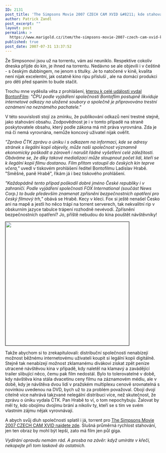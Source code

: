 ```yaml
---
ID: 2131
post_title: 'The Simpsons Movie 2007 CZECH CAM XVID &#8211; kde stahovat'
author: Patrick Zandl
post_excerpt: ""
layout: post
permalink: >
  https://www.marigold.cz/item/the-simpsons-movie-2007-czech-cam-xvid-kde-stahovat
published: true
post_date: 2007-07-31 13:37:52
---
```

Že Simpsonovi jsou už na torrentu, vám asi neuniklo. Respektive cokoliv dneska přijde do kin, je ihned na torrentu. Nedávno se ale objevili i v češtině - s českým dubbingem, ne jenom s titulky. Je to natočené v kině, kvalita není nijak excelentní, jak ostatně kino ripu přísluší , ale na domácí produkci pro děti před spaním to bude stačit.

Trochu mne vyděsila věta z prohlášení, <a href="http://ihned.cz//c4-10104250-21705570-J00000_d-ceska-mutace-filmu-simpsonovi-se-objevila-na-internetu">kterou k celé události vydal BontonFilm</a>: <em>"ČPU podle vyjádření společnosti Bontoflim postupně likviduje internetové odkazy na uložené soubory a společně je připravováno trestní oznámení na neznámého pachatele."</em>

V této souvislosti stojí za zmínku, že publikování odkazů není trestné stejně, jako stahování obsahu. Zodpovědnost je i v tomto případě na straně poskytovatele obsahu, který podle zákona má mít práva vyrovnána. Zda je má či nemá vyrovnána, nemůže koncový uživatel nijak ověřit.  

<em>"Zpráva ČTK zprávu o úniku i s odkazem na informaci, kde se adresy stránek s ilegální kopií objevily, může naši společnost významně ekonomicky poškodit a zároveň i narušit řádné vyšetření celé záležitosti. Obáváme se, že díky takové medializaci může stoupnout počet lidí, kteří se k ilegální kopii filmu dostanou. Film přitom vstoupil do českých kin teprve včera," </em>uvedl v tiskovém prohlášení ředitel Bontofilmu Ladislav Hrabě. "Směšné, paně Hrabě", říkám já i bez tiskového prohlášení.

<em>"Každopádně tento případ poškodil dobré jméno České republiky i v zahraničí. Podle vyjádření společnosti FOX International (součást News Corp.) to bude především znamenat zpřísnění bezpečnostních opatření pro český filmový trh,"</em> obává se Hrabě. Kecy v kleci. Fox si ještě nenašel Česko ani na mapě a jestli ho něco trápí na torrent serverech, tak nekvalitní rip v obskurním jazyce tabulce trápení rozhodně nevévodí. Zpřísnění bezpečnostních opatření? Jo, příště nebudou do kina pouštět návštěvníky!

<img src="http://i64.photobucket.com/albums/h187/soulxtc/new%20pics/vlcsnap-1624345.png" border="1" width="400">

Takže abychom si to zrekapitulovali: distribuční společnosti nenabízejí možnost běžnému internetovému uživateli koupit si legální kopii digitálně. Stejně tak nenabízejí možnost zklamanému divákovi získat zpět peníze utracené návštěvou kina v případě, kdy naletěl na klamavý a zavádějící trailer slibující něco, čemu pak film nedostál. Bylo to tolerovatelné v době, kdy návštěva kina stála dvacetinu ceny filmu na záznamovém médiu, ale v době, kdy je návštěva dvou lidí v pražském multiplexu cenově srovnatelná s novinkou uvedenou na DVD, bych už to za problém považoval. Obojí dvojí citelně více nahrává takzvané nelegální distribuci více, než skutečnost, že zprávu o úniku vydala ČTK. Pan Hrabě to ví, o tom nepochybuju. Žalovat by měl ty, kdo obojímu dvojímu brání a nikoliv ty, kteří se s tím ve svém vlastním zájmu nějak vyrovnávají. 

A abych svůj dluh společnosti splatil i já, torrent pro <a href="http://www.mininova.org/tor/811248">The Simpsons Movie 2007 CZECH CAM XVID najdete zde</a>. Slušná průměrná rychlost stahování, jen ten obraz by mohl být lepší, zato má film jen půl giga. 

<em>Vydírání opravdu nemám rád. A prosba na závěr: když umíráte v křeči, nekopejte při tom laskavě do ostatních.</em>